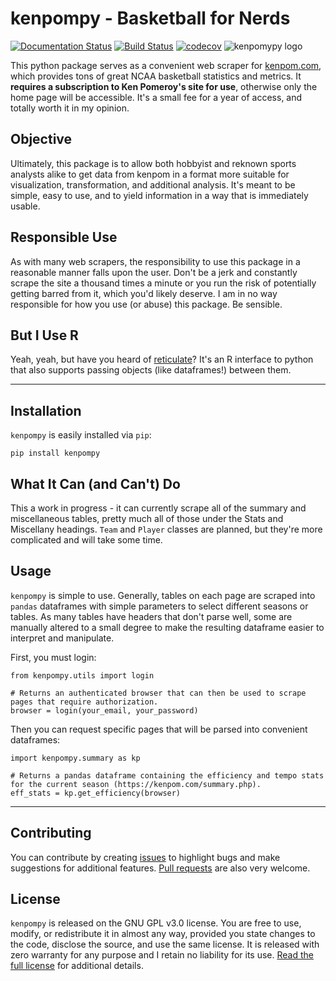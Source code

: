 # kenpompy - Basketball for Nerds
[![Documentation Status](https://readthedocs.org/projects/kenpompy/badge/?version=latest)](https://kenpompy.readthedocs.io/en/latest/?badge=latest) [![Build Status](https://travis-ci.com/j-andrews7/kenpompy.svg?branch=master)](https://travis-ci.com/j-andrews7/kenpompy) [![codecov](https://codecov.io/gh/j-andrews7/kenpompy/branch/master/graph/badge.svg)](https://codecov.io/gh/j-andrews7/kenpompy)
![kenpomypy logo](https://github.com/j-andrews7/kenpompy/raw/master/docs/_static/images/kenpompy_unsplash.png "kenpompy")


This python package serves as a convenient web scraper for [kenpom.com](kenpom.com), which provides tons of great NCAA basketball statistics and metrics. It **requires a subscription to Ken Pomeroy's site for use**, otherwise only the home page will be accessible. It's a small fee for a year of access, and totally worth it in my opinion.

## Objective
Ultimately, this package is to allow both hobbyist and reknown sports analysts alike to get data from kenpom in a format more suitable for visualization, transformation, and additional analysis. It's meant to be simple, easy to use, and to yield information in a way that is immediately usable.

## Responsible Use
As with many web scrapers, the responsibility to use this package in a reasonable manner falls upon the user. Don't be a jerk and constantly scrape the site a thousand times a minute or you run the risk of potentially getting barred from it, which you'd likely deserve. I am in no way responsible for how you use (or abuse) this package. Be sensible.

## But I Use R
Yeah, yeah, but have you heard of [reticulate](https://rstudio.github.io/reticulate/)? It's an R interface to python that also supports passing objects (like dataframes!) between them. 

---

## Installation
`kenpompy` is easily installed via `pip`:

```
pip install kenpompy
```

## What It Can (and Can't) Do
This a work in progress - it can currently scrape all of the summary and miscellaneous tables, pretty much all of those under the Stats and Miscellany headings. `Team` and `Player` classes are planned, but they're more complicated and will take some time.

## Usage
`kenpompy` is simple to use. Generally, tables on each page are scraped into `pandas` dataframes with simple parameters to select different seasons or tables. As many tables have headers that don't parse well, some are manually altered to a small degree to make the resulting dataframe easier to interpret and manipulate. 

First, you must login:
```
from kenpompy.utils import login

# Returns an authenticated browser that can then be used to scrape pages that require authorization.
browser = login(your_email, your_password)
```

Then you can request specific pages that will be parsed into convenient dataframes:
```
import kenpompy.summary as kp

# Returns a pandas dataframe containing the efficiency and tempo stats for the current season (https://kenpom.com/summary.php).
eff_stats = kp.get_efficiency(browser)
```

---

## Contributing
You can contribute by creating [issues](https://github.com/j-andrews7/kenpompy/issues) to highlight bugs and make suggestions for additional features. [Pull requests](https://github.com/j-andrews7/kenpompy/pulls) are also very welcome.

## License
`kenpompy` is released on the GNU GPL v3.0 license. You are free to use, modify, or redistribute it in almost any way, provided you state changes to the code, disclose the source, and use the same license. It is released with zero warranty for any purpose and I retain no liability for its use. [Read the full license](https://github.com/j-andrews7/kenpompy/blob/master/LICENSE) for additional details.